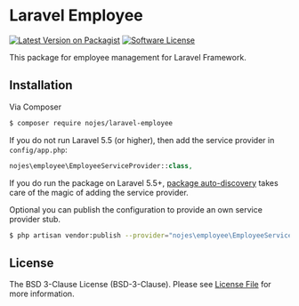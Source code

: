 # Laravel Employee

[![Latest Version on Packagist][ico-version]][link-packagist]
[![Software License][ico-license]](LICENSE)

This package for employee management for Laravel Framework.

## Installation

Via Composer

```bash
$ composer require nojes/laravel-employee
```

If you do not run Laravel 5.5 (or higher), then add the service provider in `config/app.php`:

```php
nojes\employee\EmployeeServiceProvider::class,
```

If you do run the package on Laravel 5.5+, [package auto-discovery](https://medium.com/@taylorotwell/package-auto-discovery-in-laravel-5-5-ea9e3ab20518) takes care of the magic of adding the service provider.

Optional you can publish the configuration to provide an own service provider stub.

```bash
$ php artisan vendor:publish --provider="nojes\employee\EmployeeServiceProvider"
```

## License

The BSD 3-Clause License (BSD-3-Clause). Please see [License File](LICENSE.md) for more information.


[ico-version]: https://poser.pugx.org/nojes/laravel/v/stable
[ico-license]: https://poser.pugx.org/nojes/laravel/license

[link-packagist]: https://packagist.org/packages/nojes/employee